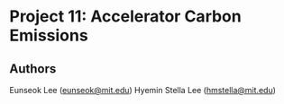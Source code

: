 Project 11: Accelerator Carbon Emissions
======================================

## Authors
Eunseok Lee (eunseok@mit.edu)
Hyemin Stella Lee (hmstella@mit.edu)

